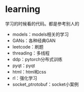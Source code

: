 # learning
学习的时候看的代码。都是参考别人的
- models：models相关的学习
- GANs：各种经典GAN
- leetcode：刷题
- threading：多线程
- ddp：pytorch分布式训练
- pyqt：pyqt
- html：html和css
- rl：强化学习
- socket_ptrotobuf：socket小案例